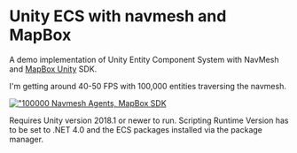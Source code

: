 # Unity ECS with navmesh and MapBox

A demo implementation of Unity Entity Component System with NavMesh and [MapBox Unity](https://www.mapbox.com/unity/) SDK.

I'm getting around 40-50 FPS with 100,000 entities traversing the navmesh.

[!["100000 Navmesh Agents, MapBox SDK](https://i.vimeocdn.com/video/705015074_300x170.webp)](https://vimeo.com/273263679 "100000 Navmesh Agents, MapBox SDK")

Requires Unity version 2018.1 or newer to run. Scripting Runtime Version has to be set to .NET 4.0 and the ECS packages installed via the package manager.